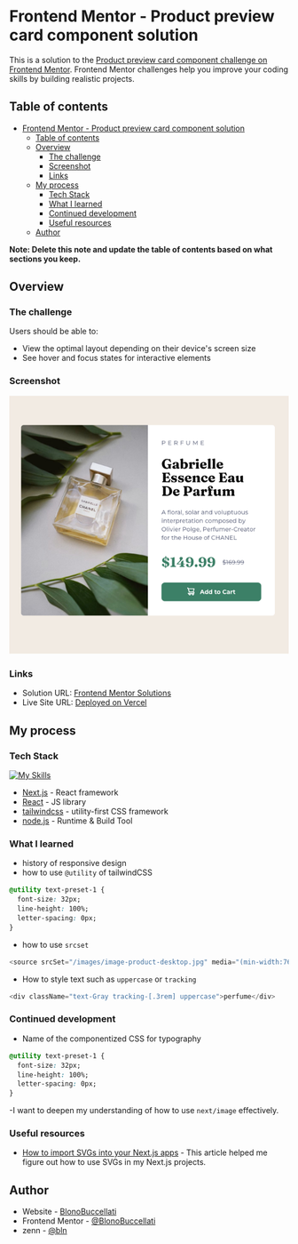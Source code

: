 # Frontend Mentor - Product preview card component solution

This is a solution to the [Product preview card component challenge on Frontend Mentor](https://www.frontendmentor.io/challenges/product-preview-card-component-GO7UmttRfa). Frontend Mentor challenges help you improve your coding skills by building realistic projects.

## Table of contents

- [Frontend Mentor - Product preview card component solution](#frontend-mentor---product-preview-card-component-solution)
  - [Table of contents](#table-of-contents)
  - [Overview](#overview)
    - [The challenge](#the-challenge)
    - [Screenshot](#screenshot)
    - [Links](#links)
  - [My process](#my-process)
    - [Tech Stack](#tech-stack)
    - [What I learned](#what-i-learned)
    - [Continued development](#continued-development)
    - [Useful resources](#useful-resources)
  - [Author](#author)

**Note: Delete this note and update the table of contents based on what sections you keep.**

## Overview

### The challenge

Users should be able to:

- View the optimal layout depending on their device's screen size
- See hover and focus states for interactive elements

### Screenshot

![](./screenshot.png)

### Links

- Solution URL: [Frontend Mentor Solutions](https://www.frontendmentor.io/profile/BlonoBuccellati/solutions)
- Live Site URL: [Deployed on Vercel](https://fm-product-preview-card-component-one.vercel.app/)

## My process

### Tech Stack

[![My Skills](https://skillicons.dev/icons?i=nextjs,react,tailwind,nodejs)](https://skillicons.dev)

- [Next.js](https://nextjs.org/) - React framework
- [React](https://reactjs.org/) - JS library
- [tailwindcss](https://styled-components.com/) - utility-first CSS framework
- [node.js](https://nodejs.org/) - Runtime & Build Tool

### What I learned

- history of responsive design
- how to use `@utility` of tailwindCSS

```css
@utility text-preset-1 {
  font-size: 32px;
  line-height: 100%;
  letter-spacing: 0px;
}
```

- how to use `srcset`

```js
<source srcSet="/images/image-product-desktop.jpg" media="(min-width:768px)" />
```

- How to style text such as `uppercase` or `tracking`

```js
<div className="text-Gray tracking-[.3rem] uppercase">perfume</div>
```

### Continued development

- Name of the componentized CSS for typography

```css
@utility text-preset-1 {
  font-size: 32px;
  line-height: 100%;
  letter-spacing: 0px;
}
```

-I want to deepen my understanding of how to use `next/image` effectively.

### Useful resources

- [How to import SVGs into your Next.js apps](https://blog.logrocket.com/import-svgs-next-js-apps/) - This article helped me figure out how to use SVGs in my Next.js projects.

## Author

- Website - [BlonoBuccellati](https://github.com/BlonoBuccellati)
- Frontend Mentor - [@BlonoBuccellati](https://www.frontendmentor.io/profile/BlonoBuccellati)
- zenn - [@bln](https://zenn.dev/bln)
